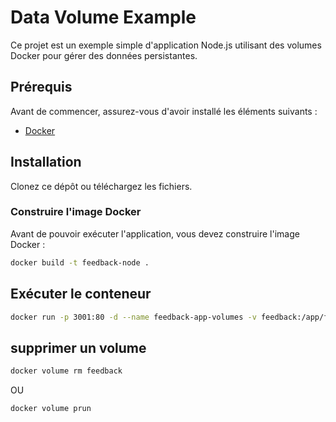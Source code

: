 # Data Volume Example

Ce projet est un exemple simple d'application Node.js utilisant des volumes Docker pour gérer des données persistantes. 

## Prérequis

Avant de commencer, assurez-vous d'avoir installé les éléments suivants :

- [Docker](https://www.docker.com/get-started)

## Installation

 Clonez ce dépôt ou téléchargez les fichiers.



### Construire l'image Docker

Avant de pouvoir exécuter l'application, vous devez construire l'image Docker :

```bash
docker build -t feedback-node .
```
## Exécuter le conteneur

```bash
docker run -p 3001:80 -d --name feedback-app-volumes -v feedback:/app/feedback feedback-node:volumes
```

## supprimer un volume

```bash
docker volume rm feedback
```
OU
```bash
docker volume prun
```